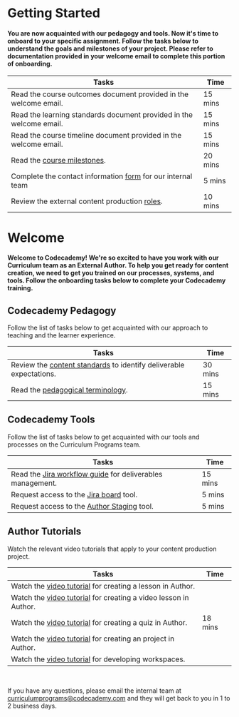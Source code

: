 # Getting Started
#### You are now acquainted with our pedagogy and tools. Now it's time to onboard to your specific assignment. Follow the tasks below to understand the goals and milestones of your project. Please refer to documentation provided in your welcome email to complete this portion of onboarding.

| Tasks  | Time  |
| ------------ | ------------ |
| Read the course outcomes document provided in the welcome email.  | 15 mins  |
| Read the learning standards document provided in the welcome email.  | 15 mins  |
| Read the course timeline document provided in the welcome email.  | 15 mins  |
| Read the [course milestones](https://ryzacinc.github.io/external-author-onboarding/course-milestones).  | 20 mins  |
| Complete the contact information [form](https://docs.google.com/forms/d/e/1FAIpQLSeGV0erg8lcYl39ZBhYMKq_n2GKsNjfXQGDPEzoh0aeqRk-Xg/viewform) for our internal team | 5 mins |
| Review the external content production [roles](https://ryzacinc.github.io/external-author-onboarding/roles).  | 10 mins  |

# Welcome
#### Welcome to Codecademy! We're so excited to have you work with our Curriculum team as an External Author. To help you get ready for content creation, we need to get you trained on our processes, systems, and tools. Follow the onboarding tasks below to complete your Codecademy training.

## Codecademy Pedagogy
Follow the list of tasks below to get acquainted with our approach to teaching and the learner experience.

| Tasks  | Time  |
| ------------ | ------------ |
| Review the [content standards](http://codecademy-curriculum-documentation.s3-website-us-east-1.amazonaws.com/) to identify deliverable expectations. | 30 mins  |
| Read the [pedagogical terminology](https://ryzacinc.github.io/external-author-onboarding/codecademy-pedagogy).  | 15 mins  |

## Codecademy Tools
Follow the list of tasks below to get acquainted with our tools and processes on the Curriculum Programs team.

| Tasks  | Time  |
| ------------ | ------------ |
| Read the [Jira workflow guide](https://ryzacinc.github.io/external-author-onboarding/using-jira) for deliverables management.  | 15 mins  |
| Request access to the [Jira board](https://codecademy.atlassian.net/secure/RapidBoard.jspa?rapidView=99&projectKey=CPDE) tool. | 5 mins  |
| Request access to the [Author Staging](https://author-staging.codecademy.com) tool. | 5 mins  |

## Author Tutorials
Watch the relevant video tutorials that apply to your content production project.

| Tasks  | Time  |
| ------------ | ------------ |
| Watch the [video tutorial]() for creating a lesson in Author.  |   |
| Watch the [video tutorial](https://www.youtube.com/watch?v=ICTidLEy-ck&t=33s) for creating a video lesson in Author.  |   |
| Watch the [video tutorial](https://www.youtube.com/watch?v=hkXmTatucrA) for creating a quiz in Author.  | 18 mins  |
| Watch the [video tutorial]() for creating an project in Author.  |   |
| Watch the [video tutorial]() for developing workspaces.  |   |

<br/>

If you have any questions, please email the internal team at [curriculumprograms@codecademy.com](mailto:curriculumprograms@codecademy.com) and they will get back to you in 1 to 2 business days.
